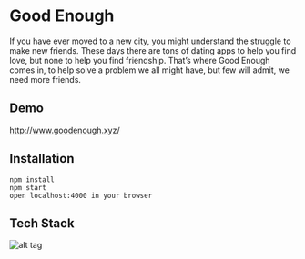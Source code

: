 # Good Enough
If you have ever moved to a new city, you might understand the struggle to make new friends. These days there are tons of dating apps to help you find love, but none to help you find friendship. That’s where Good Enough comes in, to help solve a problem we all might have, but few will admit, we need more friends.

## Demo
http://www.goodenough.xyz/

## Installation
    npm install
    npm start
    open localhost:4000 in your browser

## Tech Stack
![alt tag](http://joshuagish.com/other/dev/stacks/mern.png)

